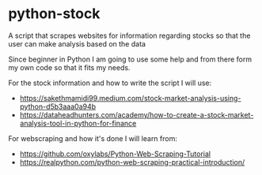 # python-stock
A script that scrapes websites for information regarding stocks
so that the user can make analysis based on the data

Since beginner in Python I am going to use some help and from there form my own code 
so that it fits my needs.

For the stock information and how to write the script I will use:
- https://sakethmamidi99.medium.com/stock-market-analysis-using-python-d5b3aaa0a94b
- https://dataheadhunters.com/academy/how-to-create-a-stock-market-analysis-tool-in-python-for-finance

For webscraping and how it's done I will learn from:
- https://github.com/oxylabs/Python-Web-Scraping-Tutorial
- https://realpython.com/python-web-scraping-practical-introduction/
